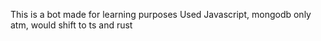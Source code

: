This is a bot made for learning purposes
Used Javascript, mongodb only atm, would shift to ts and rust

